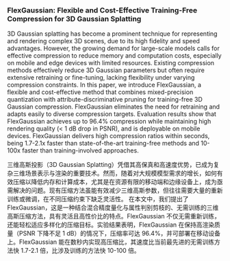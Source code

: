 ### FlexGaussian: Flexible and Cost-Effective Training-Free Compression for 3D Gaussian Splatting

3D Gaussian splatting has become a prominent technique for representing and rendering complex 3D scenes, due to its high fidelity and speed advantages. However, the growing demand for large-scale models calls for effective compression to reduce memory and computation costs, especially on mobile and edge devices with limited resources. Existing compression methods effectively reduce 3D Gaussian parameters but often require extensive retraining or fine-tuning, lacking flexibility under varying compression constraints.
In this paper, we introduce FlexGaussian, a flexible and cost-effective method that combines mixed-precision quantization with attribute-discriminative pruning for training-free 3D Gaussian compression. FlexGaussian eliminates the need for retraining and adapts easily to diverse compression targets. Evaluation results show that FlexGaussian achieves up to 96.4% compression while maintaining high rendering quality (&lt; 1 dB drop in PSNR), and is deployable on mobile devices. FlexGaussian delivers high compression ratios within seconds, being 1.7-2.1x faster than state-of-the-art training-free methods and 10-100x faster than training-involved approaches.

三维高斯投影（3D Gaussian Splatting）凭借其高保真和高速度优势，已成为复杂三维场景表示与渲染的重要技术。然而，随着对大规模模型需求的增长，如何有效压缩以降低内存和计算成本，尤其是在资源有限的移动端和边缘设备上，成为亟需解决的问题。现有压缩方法虽能有效减少三维高斯参数，但往往需要大量的重新训练或微调，在不同压缩约束下缺乏灵活性。
在本文中，我们提出了 FlexGaussian，这是一种结合混合精度量化与属性判别剪枝的、无需训练的三维高斯压缩方法，具有灵活且高性价比的特点。FlexGaussian 不仅无需重新训练，还能轻松适应多样化的压缩目标。实验结果表明，FlexGaussian 在保持高渲染质量（PSNR 下降不足 1 dB）的情况下，压缩率可达 96.4%，并可部署在移动设备上。FlexGaussian 能在数秒内实现高压缩比，其速度比当前最先进的无需训练方法快 1.7-2.1 倍，比涉及训练的方法快 10-100 倍。
